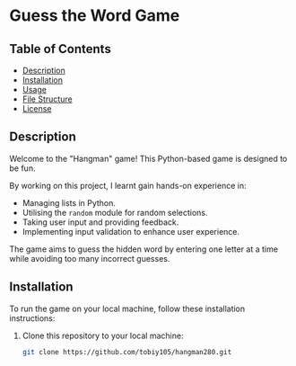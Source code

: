 # Guess the Word Game

## Table of Contents
- [Description](#description)
- [Installation](#installation)
- [Usage](#usage)
- [File Structure](#file-structure)
- [License](#license)

## Description
Welcome to the "Hangman" game! This Python-based game is designed to be fun. 

By working on this project, I learnt gain hands-on experience in:

- Managing lists in Python.
- Utilising the `random` module for random selections.
- Taking user input and providing feedback.
- Implementing input validation to enhance user experience.

The game aims to guess the hidden word by entering one letter at a time while avoiding too many incorrect guesses.

## Installation
To run the game on your local machine, follow these installation instructions:

1. Clone this repository to your local machine:
   ```bash
   git clone https://github.com/tobiy105/hangman280.git

